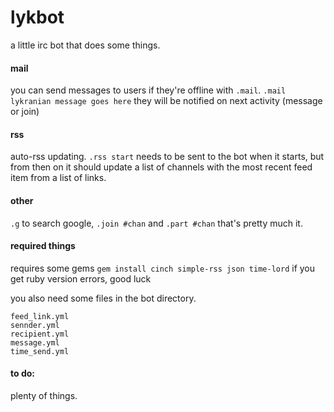 # lykbot
a little irc bot that does some things.

#### mail
you can send messages to users if they're offline with `.mail`.
`.mail lykranian message goes here`
they will be notified on next activity (message or join)

#### rss
auto-rss updating. `.rss start` needs to be sent to the bot when it starts, but from then on it should update a list of channels with the most recent feed item from a list of links.

#### other
`.g` to search google, `.join #chan` and `.part #chan`
that's pretty much it.

#### required things
requires some gems
`gem install cinch simple-rss json time-lord`
if you get ruby version errors, good luck

you also need some files in the bot directory.
```
feed_link.yml
sennder.yml
recipient.yml
message.yml
time_send.yml
```

#### to do:
plenty of things.

